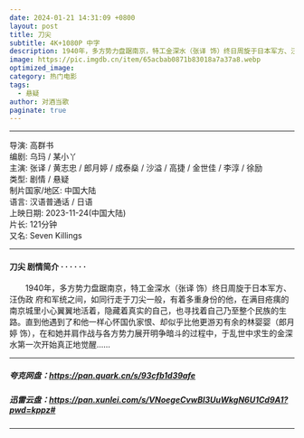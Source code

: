 ```yaml
---
date: 2024-01-21 14:31:09 +0800
layout: post
title: 刀尖
subtitle: 4K+1080P 中字
description: 1940年，多方势力盘踞南京，特工金深水（张译 饰）终日周旋于日本军方、汪伪政 府和军统之间，如同行走于刀尖一般，有着多重身份的他，在满目疮痍的南京城里小心翼翼地活着，隐藏着真实的自己，也寻找着自己乃至整个民族的生路...
image: https://pic.imgdb.cn/item/65acbab0871b83018a7a37a8.webp
optimized_image: 
category: 热门电影
tags:
  - 悬疑
author: 对酒当歌
paginate: true
---
```


---

导演: 高群书  
编剧: 乌玛 / 某小丫  
主演: 张译 / 黄志忠 / 郎月婷 / 成泰燊 / 沙溢 / 高捷 / 金世佳 / 李淳 / 徐励  
类型: 剧情 / 悬疑  
制片国家/地区: 中国大陆  
语言: 汉语普通话 / 日语  
上映日期: 2023-11-24(中国大陆)  
片长: 121分钟  
又名: Seven Killings  

---

#### 刀尖 剧情简介 · · · · · ·

　　1940年，多方势力盘踞南京，特工金深水（张译 饰）终日周旋于日本军方、汪伪政 府和军统之间，如同行走于刀尖一般，有着多重身份的他，在满目疮痍的南京城里小心翼翼地活着，隐藏着真实的自己，也寻找着自己乃至整个民族的生路。直到他遇到了和他一样心怀国仇家恨、却似乎比他更游刃有余的林婴婴（郎月婷 饰），在和她并肩作战与各方势力展开明争暗斗的过程中，于乱世中求生的金深水第一次开始真正地觉醒……

---

##### 夸克网盘：<https://pan.quark.cn/s/93cfb1d39afe>

##### 迅雷云盘：<https://pan.xunlei.com/s/VNoegeCvwBl3UuWkgN6U1Cd9A1?pwd=kppz#>

---
